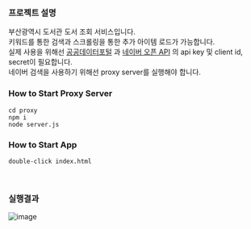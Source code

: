 ### 프로젝트 설명
부산광역시 도서관 도서 조회 서비스입니다. <br/>
키워드를 통한 검색과 스크롤링을 통한 추가 아이템 로드가 가능합니다. <br/>
실제 사용을 위해선 [공공데이터포털](https://www.data.go.kr/data/15088659/openapi.do#/layer-api-guide) 과 [네이버 오픈 API](https://developers.naver.com/docs/common/openapiguide/apilist.md#%EB%B9%84%EB%A1%9C%EA%B7%B8%EC%9D%B8-%EB%B0%A9%EC%8B%9D-%EC%98%A4%ED%94%88-api) 의 api key 및 client id, secret이 필요합니다. <br/> 
네이버 검색을 사용하기 위해선 proxy server를 실행해야 합니다.

### How to Start Proxy Server
```
cd proxy
npm i
node server.js
```
### How to Start App
```
double-click index.html
```
<br/>

### 실행결과

![image](https://github.com/JaeanHan/Pusan-library-book-lookup/assets/65104605/9614039b-1b47-4e12-9a58-2ee7a600a671)
